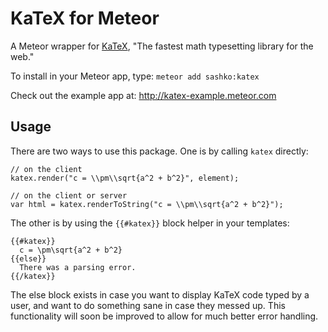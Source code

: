 KaTeX for Meteor
================

A Meteor wrapper for [KaTeX](http://khan.github.io/KaTeX/), "The fastest math typesetting library for the web."

To install in your Meteor app, type: `meteor add sashko:katex`

Check out the example app at: <http://katex-example.meteor.com>

## Usage

There are two ways to use this package. One is by calling `katex` directly:

```
// on the client
katex.render("c = \\pm\\sqrt{a^2 + b^2}", element);

// on the client or server
var html = katex.renderToString("c = \\pm\\sqrt{a^2 + b^2}");
```

The other is by using the `{{#katex}}` block helper in your templates:

```
{{#katex}}
  c = \pm\sqrt{a^2 + b^2}
{{else}}
  There was a parsing error.
{{/katex}}
```

The else block exists in case you want to display KaTeX code typed by a user, and want to do something sane in case they messed up. This functionality will soon be improved to allow for much better error handling.